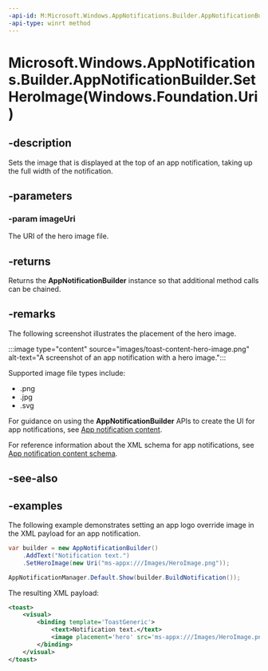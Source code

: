 ```yaml
---
-api-id: M:Microsoft.Windows.AppNotifications.Builder.AppNotificationBuilder.SetHeroImage(Windows.Foundation.Uri)
-api-type: winrt method
---
```


# Microsoft.Windows.AppNotifications.Builder.AppNotificationBuilder.SetHeroImage(Windows.Foundation.Uri)

<!--
public Microsoft.Windows.AppNotifications.Builder.AppNotificationBuilder SetHeroImage (System.Uri imageUri);
-->


## -description

Sets the image that is displayed at the top of an app notification, taking up the full width of the notification.

## -parameters

### -param imageUri

The URI of the hero image file.

## -returns

Returns the **AppNotificationBuilder** instance so that additional method calls can be chained.

## -remarks

The following screenshot illustrates the placement of the hero image.

:::image type="content" source="images/toast-content-hero-image.png" alt-text="A screenshot of an app notification with a hero image.":::

Supported image file types include:

- .png
- .jpg
- .svg

For guidance on using the **AppNotificationBuilder** APIs to create the UI for app notifications, see [App notification content](/windows/apps/design/shell/tiles-and-notifications/adaptive-interactive-toasts).

For reference information about the XML schema for app notifications, see [App notification content schema](/windows/apps/design/shell/tiles-and-notifications/toast-schema).

## -see-also

## -examples

The following example demonstrates setting an app logo override image in the XML payload for an app notification. 

```csharp
var builder = new AppNotificationBuilder()
    .AddText("Notification text.")
    .SetHeroImage(new Uri("ms-appx:///Images/HeroImage.png"));

AppNotificationManager.Default.Show(builder.BuildNotification());
```

The resulting XML payload:

```xml
<toast>
    <visual>
        <binding template='ToastGeneric'>
            <text>Notification text.</text>
            <image placement='hero' src='ms-appx:///Images/HeroImage.png'/>
        </binding>
    </visual>
</toast>
```


